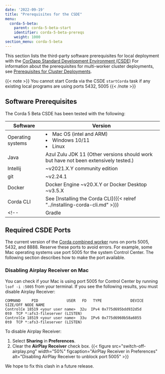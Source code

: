 ```yaml
---
date: '2022-09-19'
title: "Prerequisites for the CSDE"
menu:
  corda-5-beta:
    parent: corda-5-beta-start
    identifier: corda-5-beta-prereqs
    weight: 1000
section_menu: corda-5-beta
---
```


This section lists the third-party software prerequisites for local deployment with the [CorDapp Standard Development Environment (CSDE)](../cordapp-standard-development-environment/csde.html)
For information about the prerequisites for multi-worker cluster deployments, see [Prerequisites for Cluster Deployments](../../../deploying/prerequisites.html).

{{< note >}}
You cannot start Corda via the CSDE `startCorda` task if any existing local programs are using ports 5432, 5005
{{< /note >}}

## Software Prerequisites

The Corda 5 Beta CSDE has been tested with the following:

| Software          | Version                                                                             |
| ----------------- | ----------------------------------------------------------------------------------- |
| Operating systems | <li>Mac OS (intel and ARM)</li><li>Windows 10/11</li><li>Linux</li>                 |
| Java              | Azul Zulu JDK 11 (Other versions should work but have not been extensively tested.) |
| Intellij          | ~v2021.X.Y community edition                                                        |
| git               | ~v2.24.1                                                                            |
| Docker            | Docker Engine ~v20.X.Y or Docker Desktop ~v3.5.X                                    |
| Corda CLI         | See [Installing the Corda CLI]({{< relref "../installing-corda-cli.md" >}})         |
<!--| Gradle |  7.0+   |-->

<!--## Hardware prerequisites

Most of the computers that we use to develop, build, and test Corda 5 have:

| Hardware  | Description                        |
| --------- | ---------------------------------- |
| CPU       | Gen 9 Intel (6 cores / 12 threads) |
| RAM       | 32GiB                              |
| Hard disk | At least 30GiB.                    |

These are not minimum specifications.
This what is known to work with the code as of Developer Preview 2.-->

## Required CSDE Ports

The current version of the [Corda combined worker](../cordapp-standard-development-environment/csde.html#gradle-helpers-for-the-combined-worker) runs on ports 5005, 5432, and 8888. Reserve these ports to avoid errors. For example, some Mac operating systems use port 5005 for the system Control Center. The following section describes how to make the port available.

### Disabling Airplay Receiver on Mac

You can check if your Mac is using port 5005 for Control Center by running `lsof -i :5005` from your terminal. If you see the following results, you must disable Airplay Receiver:

```shell
COMMAND     PID             USER   FD   TYPE             DEVICE SIZE/OFF NODE NAME
ControlCe 18519 <your user name>  32u  IPv4 0x775d695bdd932d5d      0t0  TCP *:afs3-fileserver (LISTEN)
ControlCe 18519 <your user name>  33u  IPv6 0x775d6960b58a6055      0t0  TCP *:afs3-fileserver (LISTEN)
```
To disable Airplay Receiver:
1. Select **Sharing** in **Preferences**.
2. Clear the **AirPlay Receiver** check box.
   {{< figure src="switch-off-airplay.png" width="50%" figcaption="AirPlay Receiver in Preferences" alt="Disabling AirPlay Receiver to unblock port 5005" >}}

We hope to fix this clash in a future release.
